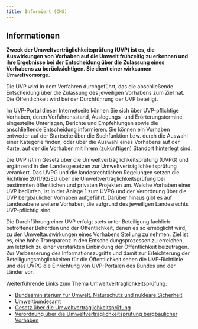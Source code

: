 ```yaml
---
title: Informiert (CMS)
---
```


## Informationen
**Zweck der Umweltverträglichkeitsprüfung (UVP) ist es, die Auswirkungen von Vorhaben auf die Umwelt frühzeitig zu erkennen und ihre Ergebnisse bei der Entscheidung über die Zulassung eines Vorhabens zu berücksichtigen. Sie dient einer wirksamen Umweltvorsorge.**

Die UVP wird in dem Verfahren durchgeführt, das die abschließende Entscheidung über die Zulassung des jeweiligen Vorhabens zum Ziel hat. Die Öffentlichkeit wird bei der Durchführung der UVP beteiligt.

Im UVP-Portal dieser Internetseite können Sie sich über UVP-pflichtige Vorhaben, deren Verfahrensstand, Auslegungs- und Erörterungstermine, eingestellte Unterlagen, Berichte und Empfehlungen sowie die anschließende Entscheidung informieren. Sie können ein Vorhaben entweder auf der Startseite über die Suchfunktion bzw. durch die Auswahl einer Kategorie finden, oder über die Auswahl eines Vorhabens auf der Karte, auf der die Vorhaben mit ihrem (zukünftigen) Standort hinterlegt sind.

Die UVP ist im Gesetz über die Umweltverträglichkeitsprüfung (UVPG) und ergänzend in den Landesgesetzen zur Umweltverträglichkeitsprüfung verankert. Das UVPG und die landesrechtlichen Regelungen setzen die Richtlinie 2011/92/EU über die Umweltverträglichkeitsprüfung bei bestimmten öffentlichen und privaten Projekten um. Welche Vorhaben einer UVP bedürfen, ist in der Anlage 1 zum UVPG und der Verordnung über die UVP bergbaulicher Vorhaben aufgeführt. Darüber hinaus gibt es auf Landesebene weitere Vorhaben, die aufgrund des jeweiligen Landesrechts UVP-pflichtig sind.

Die Durchführung einer UVP erfolgt stets unter Beteiligung fachlich betroffener Behörden und der Öffentlichkeit, denen es so ermöglicht wird, zu den Umweltauswirkungen eines Vorhabens Stellung zu nehmen. Ziel ist es, eine hohe Transparenz in den Entscheidungsprozessen zu erreichen, um letztlich zu einer verstärkten Einbindung der Öffentlichkeit beizutragen. Zur Verbesserung des Informationszugriffs und damit zur Erleichterung der Beteiligungsmöglichkeiten für die Öffentlichkeit sehen die UVP-Richtlinie und das UVPG die Einrichtung von UVP-Portalen des Bundes und der Länder vor.

Weiterführende Links zum Thema Umweltverträglichkeitsprüfung:
* [Bundesministerium für Umwelt, Naturschutz und nukleare Sicherheit](https://www.bmu.de/?target=_blank)
* [Umweltbundesamt](http://www.umweltbundesamt.de/themen/nachhaltigkeit-strategien-internationales/umweltpruefungen?target=_blank#textpart-1)
* [Gesetz über die Umweltverträglichkeitsprüfung](http://www.gesetze-im-internet.de/uvpg/?target=_blank)
* [Verordnung über die Umweltverträglichkeitsprüfung bergbaulicher Vorhaben](https://www.gesetze-im-internet.de/uvpbergbv/?target=_blank)